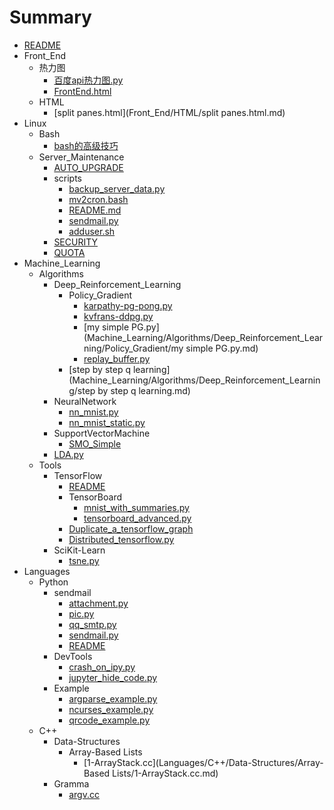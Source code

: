 # Summary

- [README](./README.md)
- Front_End
  - 热力图
    - [百度api热力图.py](Front_End/热力图/百度api热力图.py.md)
    - [FrontEnd.html](Front_End/热力图/FrontEnd.html.md)
  - HTML
    - [split panes.html](Front_End/HTML/split panes.html.md)
- Linux
  - Bash
    - [bash的高级技巧](Linux/Bash/bash的高级技巧.md)
  - Server_Maintenance
    - [AUTO_UPGRADE](Linux/Server_Maintenance/AUTO_UPGRADE.md)
    - scripts
      - [backup_server_data.py](Linux/Server_Maintenance/scripts/backup_server_data.py.md)
      - [mv2cron.bash](Linux/Server_Maintenance/scripts/mv2cron.bash.md)
      - [README.md](Linux/Server_Maintenance/scripts/README.md.md)
      - [sendmail.py](Linux/Server_Maintenance/scripts/sendmail.py.md)
      - [adduser.sh](Linux/Server_Maintenance/scripts/adduser.sh.md)
    - [SECURITY](Linux/Server_Maintenance/SECURITY.md)
    - [QUOTA](Linux/Server_Maintenance/QUOTA.md)
- Machine_Learning
  - Algorithms
    - Deep_Reinforcement_Learning
      - Policy_Gradient
        - [karpathy-pg-pong.py](Machine_Learning/Algorithms/Deep_Reinforcement_Learning/Policy_Gradient/karpathy-pg-pong.py.md)
        - [kvfrans-ddpg.py](Machine_Learning/Algorithms/Deep_Reinforcement_Learning/Policy_Gradient/kvfrans-ddpg.py.md)
        - [my simple PG.py](Machine_Learning/Algorithms/Deep_Reinforcement_Learning/Policy_Gradient/my simple PG.py.md)
        - [replay_buffer.py](Machine_Learning/Algorithms/Deep_Reinforcement_Learning/Policy_Gradient/replay_buffer.py.md)
      - [step by step q learning](Machine_Learning/Algorithms/Deep_Reinforcement_Learning/step by step q learning.md)
    - NeuralNetwork
      - [nn_mnist.py](Machine_Learning/Algorithms/NeuralNetwork/nn_mnist.py.md)
      - [nn_mnist_static.py](Machine_Learning/Algorithms/NeuralNetwork/nn_mnist_static.py.md)
    - SupportVectorMachine
      - [SMO_Simple](Machine_Learning/Algorithms/SupportVectorMachine/SMO_Simple.md)
    - [LDA.py](Machine_Learning/Algorithms/LDA.py.md)
  - Tools
    - TensorFlow
      - [README](Machine_Learning/Tools/TensorFlow/README.md)
      - TensorBoard
        - [mnist_with_summaries.py](Machine_Learning/Tools/TensorFlow/TensorBoard/mnist_with_summaries.py.md)
        - [tensorboard_advanced.py](Machine_Learning/Tools/TensorFlow/TensorBoard/tensorboard_advanced.py.md)
      - [Duplicate_a_tensorflow_graph](Machine_Learning/Tools/TensorFlow/Duplicate_a_tensorflow_graph.md)
      - [Distributed_tensorflow.py](Machine_Learning/Tools/TensorFlow/Distributed_tensorflow.py.md)
    - SciKit-Learn
      - [tsne.py](Machine_Learning/Tools/SciKit-Learn/tsne.py.md)
- Languages
  - Python
    - sendmail
      - [attachment.py](Languages/Python/sendmail/attachment.py.md)
      - [pic.py](Languages/Python/sendmail/pic.py.md)
      - [qq_smtp.py](Languages/Python/sendmail/qq_smtp.py.md)
      - [sendmail.py](Languages/Python/sendmail/sendmail.py.md)
      - [README](Languages/Python/sendmail/README.md)
    - DevTools
      - [crash_on_ipy.py](Languages/Python/DevTools/crash_on_ipy.py.md)
      - [jupyter_hide_code.py](Languages/Python/DevTools/jupyter_hide_code.py.md)
    - Example
      - [argparse_example.py](Languages/Python/Example/argparse_example.py.md)
      - [ncurses_example.py](Languages/Python/Example/ncurses_example.py.md)
      - [qrcode_example.py](Languages/Python/Example/qrcode_example.py.md)
  - C++
    - Data-Structures
      - Array-Based Lists
        - [1-ArrayStack.cc](Languages/C++/Data-Structures/Array-Based Lists/1-ArrayStack.cc.md)
    - Gramma
      - [argv.cc](Languages/C++/Gramma/argv.cc.md)
